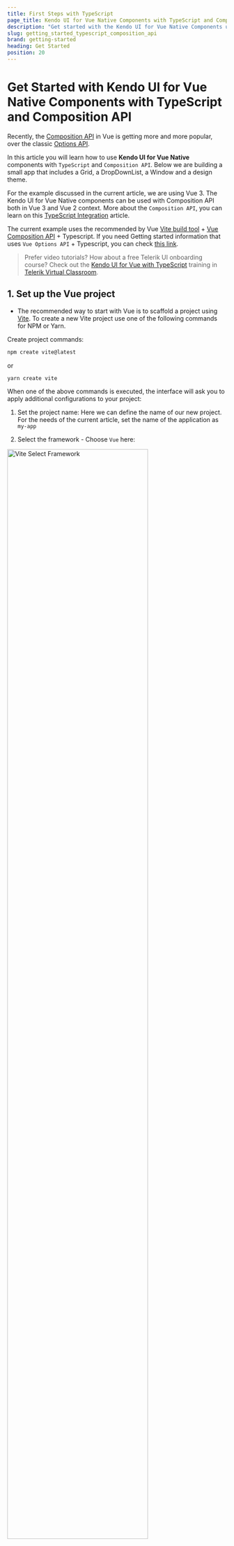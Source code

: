```yaml
---
title: First Steps with TypeScript
page_title: Kendo UI for Vue Native Components with TypeScript and Composition API Introduction - Kendo UI for Vue Docs & Demos
description: "Get started with the Kendo UI for Vue Native Components using Typescript, Vite and Composition API."
slug: getting_started_typescript_composition_api
brand: getting-started
heading: Get Started
position: 20
---
```


# Get Started with Kendo UI for Vue Native Components with TypeScript and Composition API

Recently, the [Composition API](https://vuejs.org/guide/introduction.html#composition-api) in Vue is getting more and more popular, over the classic [Options API](https://vuejs.org/guide/introduction.html#options-api). 

In this article you will learn how to use **Kendo UI for Vue Native** components with `TypeScript` and `Composition API`. Below we are building a small app that includes a Grid, a DropDownList, a Window and a design theme.

For the example discussed in the current article, we are using Vue 3. The Kendo UI for Vue Native components can be used with Composition API both in Vue 3 and Vue 2 context. More about the `Composition API`, you can learn on this [TypeScript Integration](slug:overview_typescript_integation) article. 

The current example uses the recommended by Vue [Vite build tool](https://vitejs.dev/) + [Vue Composition API](https://vuejs.org/guide/introduction.html#composition-api) + Typescript. If you need Getting started information that uses `Vue Options API` + Typescript, you can check [this link](slug:getting_started_typescript_options_api).

> Prefer video tutorials? How about a free Telerik UI onboarding course? Check out the [Kendo UI for Vue with TypeScript](https://learn.telerik.com/learn/course/internal/view/elearning/45/kendo-ui-for-vue-with-typescript) training in [Telerik Virtual Classroom](https://learn.telerik.com/learn).

## 1. Set up the Vue project
* The recommended way to start with Vue is to scaffold a project using [Vite](https://vuejs.org/guide/scaling-up/tooling.html#vite). To create a new Vite project use one of the following commands for NPM or Yarn.

Create project commands:

```sh
npm create vite@latest
```
or
```sh
yarn create vite
```

When one of the above commands is executed, the interface will ask you to apply additional configurations to your project:
1. Set the project name: 
Here we can define the name of our new project. For the needs of the current article, set the name of the application as `my-app`

2. Select the framework - Choose `Vue` here:
<img src="./images/vite-select-framework.png" alt="Vite Select Framework" style="width: 80%" />

3. Select the framework variant - Choose `Typescript` to build a Vite project with Vue and Typescript.
<img src="./images/vite-select-framework-variant-typescript.png" alt="Vite Select Framework Variant" style="width: 80%" />

When you are ready with the above steps, to run the newly created project do the following commands:
```
  cd my-app
  npm install
  npm run dev
```

## 2. Prepare the Generated Project

> By default, the Vite scaffolding generates a template for Vue project that uses the [Composition API](https://vuejs.org/guide/introduction.html#composition-api) available in the framework. If you use the [Vue Options API](https://vuejs.org/guide/introduction.html#options-api),a getting started article with it + Typescript can be found on [this link](slug:getting_started_typescript_options_api). 

Before you start playing with Kendo UI for Vue, let’s clean up the sample app a bit. Here is a list of suggested edits:
* In the `src/components` folder, delete the `HelloWorld.vue` file
* In the src/App.vue file:
	* Remove the import of the HelloWorld component

	```js
	import HelloWorld from './components/HelloWorld.vue'
	```
	* Remove the following code from the template definition:

	```html
  <div>
    <a href="https://vitejs.dev" target="_blank">
      <img src="/vite.svg" class="logo" alt="Vite logo" />
    </a>
    <a href="https://vuejs.org/" target="_blank">
      <img src="./assets/vue.svg" class="logo vue" alt="Vue logo" />
    </a>
  </div>
  <HelloWorld msg="Vite + Vue" />
	```

  * Remove the following CSS styles
  ```css
  .logo {
    height: 6em;
    padding: 1.5em;
    will-change: filter;
  }
  .logo:hover {
    filter: drop-shadow(0 0 2em #646cffaa);
  }
  .logo.vue:hover {
    filter: drop-shadow(0 0 2em #42b883aa);
  }
  ``` 

Now, when we are ready with the blank Vue project, we can continue the development of our sample application. 

## 3. Add Application Data

Add dummy data needed by the components. Create folder `appdata` in the `src` folder. Add the following files to the `appdata` folder.

* Add a `src/appdata/categories.ts` file and copy the content from [this GitHub file](https://github.com/telerik/kendo-vue/tree/master/getting-started-typescript-composition-api/src/appdata/categories.ts).
* Add a `src/appdata/products.ts` file and copy the content from [this GitHub file](https://github.com/telerik/kendo-vue/tree/master/getting-started-typescript-composition-api/src/appdata/products.ts).

## 4. Import Kendo UI for Vue components

Kendo UI for Vue is distributed as multiple NPM packages, scoped to `@progress`. For example, the name of the `Grid` package is `@progress/kendo-vue-grid`.

Kendo UI for Vue is a rich suite of many modular components. For our dashboard example, we’ll use three of these components: The Grid, the DropDownList and the Window.

Let’s add the mentioned components’ packages and their dependencies:
```sh
npm install --save @progress/kendo-vue-grid @progress/kendo-data-query @progress/kendo-vue-inputs @progress/kendo-vue-intl @progress/kendo-vue-dropdowns @progress/kendo-vue-dateinputs @progress/kendo-drawing @progress/kendo-vue-data-tools @progress/kendo-vue-animation @progress/kendo-licensing @progress/kendo-svg-icons @progress/kendo-vue-indicators
```
or
```sh
yarn add @progress/kendo-vue-grid @progress/kendo-data-query @progress/kendo-vue-inputs @progress/kendo-vue-intl @progress/kendo-vue-dropdowns @progress/kendo-vue-dateinputs @progress/kendo-drawing @progress/kendo-vue-data-tools @progress/kendo-vue-animation @progress/kendo-licensing @progress/kendo-svg-icons @progress/kendo-vue-indicators
```
With the above, we not only add the packages of the `Grid` and `DropDownList` but also add another important package – `kendo-data-query`. It contains useful functions for client-side data operations.

To install the Window component run the following:
```sh
npm install --save @progress/kendo-vue-dialogs @progress/kendo-licensing @progress/kendo-svg-icons
```
or
```sh
yarn add @progress/kendo-vue-dialogs @progress/kendo-licensing @progress/kendo-svg-icons
```
## 5. Import the Kendo UI for Vue CSS styles

Kendo UI for Vue includes four gorgeous themes, which are all available as separate NPM packages. The available theme packages are [@progress/kendo-theme-default](https://www.npmjs.com/package/@progress/kendo-theme-default), [@progress/kendo-theme-bootstrap](https://www.npmjs.com/package/@progress/kendo-theme-bootstrap), [@progress/kendo-theme-material](https://www.npmjs.com/package/@progress/kendo-theme-material) and [@progress/kendo-theme-fluent](https://www.npmjs.com/package/@progress/kendo-theme-fluent).

Let’s take the Default theme and install it just like we did with the component packages:
```sh
npm install --save @progress/kendo-theme-default
```
or

```sh
yarn add --save @progress/kendo-theme-default
```

Import the CSS files from the package in the `src/main.ts` file. If needed, any additional custom styles can be added in the `<styles>` tag of the `src/App.vue` file.

Here is what we should add:
```js
import '@progress/kendo-theme-default/dist/all.css';
```

## 6. Add a Kendo UI for Vue DropDownList
Now that you have everything set up and ready to go, let’s begin using the Kendo UI for Vue components, starting with the [DropDownList](slug:overview_dropdownlist) component.
Before we continue, the first thing we should do is to import the already installed DropDownList component into the `src/App.vue` file and the `appdata/categories.ts` file using the following code:
```js
import { DropDownList } from '@progress/kendo-vue-dropdowns';
import { categories } from './appdata/categories';
```
Add the DropDownList component with the following code:
```js
export default defineComponent({
  components: {
    'dropdownlist': DropDownList,
  },
//..............
```

After importing the component, use the code below to bind a DropDownList to a list of categories.
```html
<dropdownlist
    :data-items="categories"
    :data-item-key="'CategoryID'"
    :text-field="'CategoryName'"
    >
</dropdownlist>
```
The data-items property of the DropDownList points to an array of objects or primitive values. In this case, you’re using an array of objects, and therefore specify both `data-item-key` and `text-field` properties.

You can also use the `default-item` property to display a hint for the users when no item is selected. The default item should have a field that matches the `text-field` name.

To show a little more of the DropDownList in action, update the `src/App.vue` file to use the below code.
```html
<template>
  <div id="app">
    <h1>Hello Kendo UI for Vue!</h1>
    <p>
      <dropdownlist
        :data-items="categories"
        :data-item-key="'CategoryID'"
        :text-field="'CategoryName'"
        :default-item="defaultItems"
        @change="handleDropDownChange"
      ></dropdownlist>&nbsp; Selected category ID:
      <strong>{{ dropdownlistCategory }}</strong>
    </p>
  </div>
</template>

<script lang="ts">
import { ref, defineComponent } from 'vue';
import { categoriesData } from './appdata/categories';
import { DropDownList, DropDownListChangeEvent } from '@progress/kendo-vue-dropdowns';

export default defineComponent({
  components: {
    dropdownlist: DropDownList,
  },
  setup() {
    const categories = categoriesData;
    const defaultItems = { CategoryID: null, CategoryName: "Product categories" };
    const dropdownlistCategory = ref(null);
    const handleDropDownChange = (e: DropDownListChangeEvent) => {
      dropdownlistCategory.value = e.target.value.CategoryID;
    };

    return {
      categories, defaultItems, handleDropDownChange, dropdownlistCategory
    }
  }

})
</script>
```
The above code additionally renders the ID of the selected category next to the `DropDownList`. You do this by defining a `dropdownlistCategory` field in the data options and implementing an [onChange](slug:api_dropdowns_dropdownlistchangeevent) handler to set it.

> In the definition on the `handleDropDownChange` method, you will see the `DropDownListChangeEvent` type defined for the event handler. This type should be defined when we work with TypeScript. The type is exported in the `@progress/kendo-vue-dropdowns` package and to use it we have to update the import definition as follows:
```html
import { DropDownList, DropDownListChangeEvent } from '@progress/kendo-vue-dropdowns';
```
> With the things added above, you can already test the Native DropDownList component. If you need a basic test of the `Kendo UI for Vue Native` suite, you can stop here or continue further with the more complex scenario where the [Grid](slug:overview_grid) and [Window](slug:overview_window) components are used.  

## 7. Add a Kendo UI for Vue Data Grid

Now that you’ve seen what a basic Kendo UI for Vue component looks like, let’s next implement something more complex with the Kendo UI for Vue Data Grid.

The [Kendo UI for Vue Data Grid](slug:overview_grid) provides 100+ ready-to-use features, covering everything from paging, sorting, filtering, editing and grouping, to row and column virtualization and Excel export.
In this section you’ll try out several of these features, but let’s start by seeing a simple Grid in action.

Import the `Grid` component, the `process` package and the products.ts file to the `src/App.vue file`.

```js
import { products } from './appdata/products';
import { process } from '@progress/kendo-data-query';
import { Grid } from '@progress/kendo-vue-grid';
```

Add the code below to create a Grid bound to your list of products. Add it right after the `<p>` that contains the DropDownList in the template inside the `src/App.vue` file.

```html
<grid
  :data-items="products"
  :columns="columns"
></grid>
```

Define the Grid component with the following code:
```js
import { defineComponent } from 'vue';
  components: {
    'dropdownlist': DropDownList,
    'grid': Grid,
  },
//..............
```

In the data options add the following lines:

```js
setup() {
    //..............
    const products = productsData;
    const columns = [
      { field: 'ProductName', title: 'Product Name' },
      { field: 'UnitPrice', title: 'Price' },
      { field: 'UnitsInStock', title: 'Units in Stock' },
      { field: 'Discontinued' }
    ] as GridColumnProps[];

    return {
      products, columns, ........
    }
}
```

> The above code uses the `GridColumnProps` type. This type should be defined when we work with TypeScript. The type is exported in the `@progress/kendo-vue-grid` package and to use it we have to update the import definition as follows:
```html
import { Grid, GridColumnProps } from '@progress/kendo-vue-grid';
```
More details about the **GridColumnProps** you can find on [its API page](slug:api_grid_gridcolumnprops).

When your browser refreshes, you’ll see your first Grid build with TypeScript! Pretty simple, but not quite real-world yet.

To fill out this example, let’s use the Grid APIs to add the list of features below. Read through the features, and then grab the updated App.vue code (below) to try the updated Grid for yourself.
* Add a height style to the Grid to activate [scrolling](slug:scrollmmodes_grid).
* Add user-friendly [column titles](slug:api_grid_gridcolumnprops#toc-title).
* [Format](slug:api_grid_gridcolumnprops#toc-format) the numbers in the Price column.
* Enable [paging](slug:paging_grid) and [sorting](slug:sorting_grid). This will require a few additions to the application code, explained below.
* Display the boolean values in the Discontinued column as checkboxes. For this purpose, we will [customize the table cell rendering](slug:custom_cells_grid) via the [cell property](slug:api_grid_gridcolumnprops#toc-cell) and a custom component.

Here is how we can implement the above functionality:
* Enable each data operation separately in the Grid declaration ( `:pageable="pageable"` and `:sortable="sortable"`). Add the following properties in the data option.

```js
setup() {
    //..............
    const pageable = ref(true);
    const sortable = ref(true);
    //..............

    return {
      pageable, sortable, ........
    }
}
```
* Configure data operation settings and the initial state of the Grid data. For example:
	* The initial [skip](slug:api_grid_gridprops#toc-skip) will be the first one.
	* The page [size (take)](slug:api_grid_gridprops#toc-take) will be 10.
	* The Grid will be [initially sorted](slug:api_grid_gridprops#toc-sort) by Product Name.
	* We will save all these settings in data properties and add them to the Grid using the below code:
```js
setup() {
    //..............
    const skip = ref<number | undefined>(0);
    const take = ref<number | undefined>(10);
    const sort = ref<SortDescriptor[] | undefined>([
      { field: "ProductName", dir: "asc" }
    ]);
    //..............

    return {
      skip, take, sort, ........
    }
}
```
> The above code uses the `SortDescriptor` type. This type should be defined when we work with TypeScript. The type is exported in the `@progress/kendo-data-query` package and to use it we have to update the import definition as follows:
```html
import { SortDescriptor } from '@progress/kendo-data-query';
```
More details about the **SortDescriptor** you can find on [its API page](slug:api_kendo-data-query_sortdescriptor).

* To display the correct Grid data, we will bind the Grid to the output of a function, rather than the `products` array directly. We will use the imported `process` function, which is part of the [kendo-data-query package](https://www.npmjs.com/package/@progress/kendo-data-query). The result of the function will be stored in the `dataResult` data property.
* Define a `dataStateChange` handler. It does two things:
	* Update the state of the `take`, `skip`, `filter` and `sort` data properties after each user interaction via the `createAppState` function.
	* After the data properties are updated, the second thing that the function does is to get a result from the `process` function and set it to the `dataResult` property. This will cause the Grid to refresh and display the expected data. To display the applied data changes, we have to change the `data-items` property of the Grid to `:data-items="dataResult"`.
* Define a template for the Discontinued field of the Grid. Add the following inside the grid tag in the template section of the `src/App.vue` file

```html
<template v-slot:discontinuedTemplate="{ props }">
	<td colspan="1">
		<input type="checkbox" :checked = props.dataItem.Discontinued disabled="disabled" />
	</td>
</template>
```

Edit the columns data property by adding the cell property for the Discontinued cell

```js
const columns = [
  { field: 'ProductName', title: 'Product Name' },
  { field: 'UnitPrice', title: 'Price' },
  { field: 'UnitsInStock', title: 'Units in Stock' },
  { field: 'Discontinued', cell: 'discontinuedTemplate' }
] as GridColumnProps[];
```

* Finally, we will add Grid [filtering](slug:filtering_grid) via the DropDownList. To do that, we will use the existing `handleDropDownChang`e function and add a filter descriptor to `gridDataState`. We also need to reset the page index (skip) to zero, as the number of data items and pages will decrease.

To try all discussed above features, copy the below code and paste it in the App.vue file of your project.
```html
<template>
  <div id="app">
    <h1>Hello Kendo UI for Vue!</h1>
    <p>
      <dropdownlist
        :data-items="categories"
        :data-item-key="'CategoryID'"
        :text-field="'CategoryName'"
        :default-item="defaultItems"
        @change="handleDropDownChange"
        @rowclick="rowClick"
      ></dropdownlist>&nbsp; Selected category ID:
      <strong>{{ dropdownlistCategory }}</strong>
    </p>

    <grid
      :data-items="dataResult"
      :pageable="pageable"
      :sortable="sortable"
      :sort="sort"
      :take="take"
      :skip="skip"
      :columns="columns"
      @datastatechange="dataStateChange"
      @rowclick="rowClick"
      :style="{ height: '400px' }"
    >
      <template v-slot:discontinuedTemplate="{ props }">
        <td :colspan="1">
          <input type="checkbox" :checked="props.dataItem.Discontinued" disabled="disabled" />
        </td>
      </template>
    </grid>

    <window v-if="windowVisible" :title="'Product Details'" @close="closeWindow" :height="250">
      <dl :style="{ 'text-align': 'left' }">
        <dt>Product Name</dt>
        <dd>{{ gridClickedRow.ProductName }}</dd>
        <dt>Product ID</dt>
        <dd>{{ gridClickedRow.ProductID }}</dd>
        <dt>Quantity per Unit</dt>
        <dd>{{ gridClickedRow.QuantityPerUnit }}</dd>
      </dl>
    </window>
  </div>
</template>

<script lang="ts">
import { ref, onMounted, defineComponent } from 'vue';
import { productsData } from './appdata/products';
import { categoriesData } from './appdata/categories';
import { process, DataResult, State, CompositeFilterDescriptor, SortDescriptor } from '@progress/kendo-data-query';
import { Grid, GridDataStateChangeEvent, GridRowClickEvent, GridColumnProps } from '@progress/kendo-vue-grid';
import { DropDownList, DropDownListChangeEvent } from '@progress/kendo-vue-dropdowns';

export default defineComponent({
  components: {
    dropdownlist: DropDownList,
    grid: Grid,
  },
  setup() {
    onMounted(() => {
      const dataState: State = {
        skip: skip.value,
        take: take.value,
        sort: sort.value,
      };
      dataResult.value = process(products, dataState);
    });

    const categories = categoriesData;
    const products = productsData;
    const defaultItems = { CategoryID: null, CategoryName: "Product categories" };
    const dropdownlistCategory = ref(null);
    const pageable = ref(true);
    const sortable = ref(true);
    const skip = ref<number | undefined>(0);
    const take = ref<number | undefined>(10);
    const sort = ref<SortDescriptor[] | undefined>([
      { field: "ProductName", dir: "asc" }
    ]);

    const filter = ref<CompositeFilterDescriptor>({logic: "and", filters: []});

    const columns = [
      { field: 'ProductName', title: 'Product Name' },
      { field: 'UnitPrice', title: 'Price' },
      { field: 'UnitsInStock', title: 'Units in Stock' },
      { field: 'Discontinued', cell: 'discontinuedTemplate' }
    ] as GridColumnProps[];

    const dataResult = ref<DataResult>({ data: [] as any, total: 0 });

    const handleDropDownChange = (e: DropDownListChangeEvent) => {
      dropdownlistCategory.value = e.target.value.CategoryID;
      if (e.target.value.CategoryID !== null) {
        filter.value = {
          logic: 'and',
          filters: [{ field: 'CategoryID', operator: 'eq', value: e.target.value.CategoryID }]
        }
        skip.value = 0
      } else {
        filter.value = {} as CompositeFilterDescriptor
        skip.value = 0
      };

      const event: GridDataStateChangeEvent = {
        data: {
          skip: skip.value,
          take: take.value,
          sort: sort.value,
          filter: filter.value
        }
      };
      dataStateChange(event);
    };

    const createAppState = (dataState: State) => {
      take.value = dataState.take;
      skip.value = dataState.skip;
      sort.value = dataState.sort;
    };

    const dataStateChange = (event: GridDataStateChangeEvent) => {
      createAppState(event.data);
      if (event.data.filter !== undefined && event.data.filter.logic) {
        dataResult.value = process(products, {
          skip: event.data.skip,
          take: event.data.take,
          sort: event.data.sort,
          filter: event.data.filter
        });
      } else {
        dataResult.value = process(products, {
          skip: event.data.skip,
          take: event.data.take,
          sort: event.data.sort,
        });
      }
    };

    return {
      dropdownlistCategory, categories, defaultItems,
      pageable, sortable, dataResult, columns,
      sort, take, skip, 
      dataStateChange, handleDropDownChange
    }
  }

})
</script>
```

> Above you will see the usage of the `GridDataStateChangeEvent`, `DataResult`, `State` and `CompositeFilterDescriptor` types. Each of these types is defined in different Kendo UI packages. Here are the import definitions that we need to use the discussed types:
```html
import { process, DataResult, State, CompositeFilterDescriptor, SortDescriptor } from '@progress/kendo-data-query';
import { Grid, GridDataStateChangeEvent, GridColumnProps } from '@progress/kendo-vue-grid';
```
More details about the different types you can find on the [Data Query API page](slug:api_kendo-data-query) and [this GridDataStateChangeEvent API](slug:api_grid_griddatastatechangeevent) documentation.

In this section you were able to add a robust grid to your application—complete with paging, filtering, and sorting. Not a bad accomplishment for a few minutes' worth of work!
Feel free to explore the [Kendo UI for Vue Data Grid documentation page](slug:overview_grid) to get a sense of just how many things the Grid can do.

## 8. Add a Kendo UI for Vue Window
The `products` array contains some fields which are not displayed in the Grid. In this section, you’ll use the Kendo UI for Vue Window to display those additional product details when users select a Grid row.

Here are the required steps.
First import the Window component:

```js
import { Window } from '@progress/kendo-vue-dialogs';

export default {
  components: {
    //..............
    'window': Window
  },
  //..............
```

Next, define new `windowVisible` and `gridClickedRow` data properties.
```js
setup() {
    //..............
    const gridClickedRow = ref({});
    const windowVisible = ref(false);
    //..............

    return {
      gridClickedRow, windowVisible ........
    }
}
```
Next, add a [row click handler](slug:api_grid_gridprops#toc-rowclick) to the Grid.
```html
<grid @rowclick="rowClick">
    //..............
</grid>
```
After that, add the `rowClick` function below, which will set the `windowVisible` flag to true, and assign the data item of the clicked row to the gridClickedRow property. You’ll use the data item values to render the Window's content.
```js
setup() {
    //..............
    const rowClick = (event: GridRowClickEvent) => {
      windowVisible.value = true;
      gridClickedRow.value = event.dataItem;
    };
    //..............

    return {
      rowClick, ........
    }
}
```
Next, add the following Window declaration. (Add it immediately after the Grid's definition in the template.) Notice how the Window will be rendered only if the `windowVisible` flag value is true.
```html
<window v-if="windowVisible" :title="'Product Details'" @close="closeWindow" :height="250">
  <dl style="{textAlign:left}">
    <dt>Product Name</dt>
    <dd>{{gridClickedRow.ProductName}}</dd>
    <dt>Product ID</dt>
    <dd>{{gridClickedRow.ProductID}}</dd>
    <dt>Quantity per Unit</dt>
    <dd>{{gridClickedRow.QuantityPerUnit}}</dd>
  </dl>
</window>
```
Finally, add the following Window [close handler](slug:api_dialogs_windowprops#toc-close), which will set the `windowVisible` flag to false when the user closes the Window.

```js
setup() {
    //..............
    const closeWindow = () => {
      windowVisible.value = false;
    }
    //..............

    return {
      closeWindow, ........
    }
}
```
With this code in place, try tapping on a row in the Grid. You should see a custom Window appear with additional product information.

Once again, note how simple this functionality was to implement. With Kendo UI for Vue, you get a collection of Vue components that are easy to drop in and solve hard problems—in this case, building a customizable cross-browser-friendly Window. That’s the power of Kendo UI for Vue!

You can learn more about the `Window component` and what it can do on the [Kendo UI for Vue Window documentation page](slug:overview_window).

## 9. Activate Your Trial or Commercial License
Kendo UI for Vue is a professionally developed library distributed under a [commercial license](https://www.telerik.com/purchase/license-agreement/kendo-ui). Starting from [version 2.0.0](https://www.telerik.com/kendo-vue-ui/components/changelogs/ui-for-vue/), using any of the UI components from the Kendo UI for Vue library requires either a commercial license key or an active trial license key.

> Since version 3.14.0 (13 September 2023) of Kendo UI for Vue, a missing license causes a watermark to appear over selected components. For more information, see the [Invalid License](slug:my_license#toc-invalid-license) section. 

To experience the full potential of the Kendo UI for Vue components, follow the [license activation instructions](slug:my_license) and hide the invalid/not-activated license messages and attributes. You can skip this step if your application already contains a Kendo UI for Vue license file.

## 10. Get the Complete Source Code
Your Kendo UI for Vue Getting Started application is complete! You can download and run the complete sample application from the [kendo-vue-examples GitHub repository](https://github.com/telerik/kendo-vue/tree/master/getting-started-typescript-composition-api). 

Alternatively, run, fork and [experiment with the application directly in StackBlitz](https://stackblitz.com/edit/vite-qpxlff?file=src%2Fmain.ts). 

This article shows just a glimpse of what you can create with Kendo UI for Vue with TypeScript and Composition API. We hope we’ve managed to get you excited about becoming more a productive Vue developer and building complex UI in a short time through our professional UI library. We’re in it for the long run, so dive in!"

## Additional Resources

The resources in this section will help you get the most out of Kendo UI for Vue.

### ThemeBuilder

To take full control over the appearance of the Kendo UI for Vue components, you can create your own styles by using [ThemeBuilder](slug:themebuilder).

ThemeBuilder is a web application that enables you to create new themes and customize existing ones. Every change that you make is visualized almost instantly. Once you are done styling the Vue components, you can export a zip file with the styles for your theme and use them in your Vue app.

### UI Kits for Figma

Kendo UI for Vue comes with [four UI Kits for Figma](slug:ui_kits_figma): Material, Bootstrap, Fluent, and Kendo UI Default. They provide the designers of your application with a building block that matches the UI components available in the Kendo UI for Vue suite. Having matching building blocks guarantees the smooth implementation of the design.

### VSCode Extension

To help you create projects even faster we have introduced [the Kendo UI VS Code Template Wizard](https://marketplace.visualstudio.com/items?itemName=KendoUI.kendotemplatewizard). To learn more about this awesome extension please check [Introducing the Kendo UI Template Wizard for Visual Studio Code](https://www.telerik.com/blogs/kendo-ui-template-wizard-for-visual-studio-code).

### Kendo UI for Vue and TypeScript

For more specifics about the usage of the Kendo UI for Vue Native components, you can check the [Kendo UI for Vue TypeScript Integration Overview](slug:overview_typescript_integation) article. 
